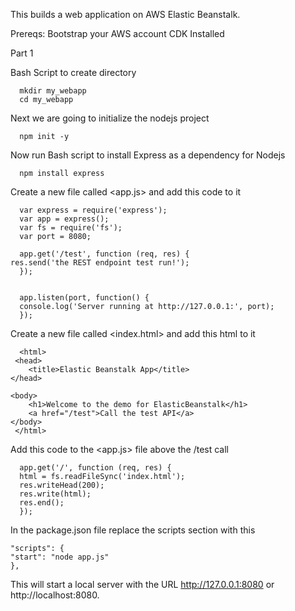 This builds a web application on AWS Elastic Beanstalk.

Prereqs: Bootstrap your AWS account
         CDK Installed 
         
Part 1

Bash Script to create directory
      
      mkdir my_webapp
      cd my_webapp

Next we are going to initialize the nodejs project
      
      npm init -y

Now run Bash script to install Express as a dependency for Nodejs
      
      npm install express

Create a new file called <app.js> and add this code to it
      
      var express = require('express');
      var app = express();
      var fs = require('fs');
      var port = 8080;
      
      app.get('/test', function (req, res) {
    res.send('the REST endpoint test run!');
      });


      app.listen(port, function() {
      console.log('Server running at http://127.0.0.1:', port);
      });
      
Create a new file called <index.html> and add this html to it
      
      <html>
     <head>
        <title>Elastic Beanstalk App</title>
    </head>

    <body>
        <h1>Welcome to the demo for ElasticBeanstalk</h1>
        <a href="/test">Call the test API</a>
    </body>
     </html>
     
Add this code to the <app.js> file above the /test call
      
      app.get('/', function (req, res) {
      html = fs.readFileSync('index.html');
      res.writeHead(200);
      res.write(html);
      res.end();
      });
      
In the package.json file replace the scripts section with this 
    
    "scripts": {
    "start": "node app.js"
    },
  
This will start a local server with the URL http://127.0.0.1:8080 or http://localhost:8080.  
